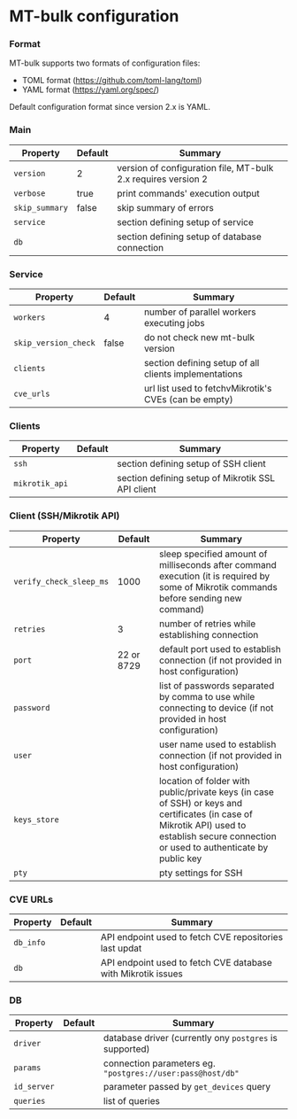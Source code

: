 # MT-bulk configuration

### Format

MT-bulk supports two formats of configuration files:

- TOML format (https://github.com/toml-lang/toml)
- YAML format (https://yaml.org/spec/)

Default configuration format since version 2.x is YAML.

### Main

| Property       | Default | Summary                                                       |
| -------------- | ------- | ------------------------------------------------------------- |
| `version`      | 2       | version of configuration file, MT-bulk 2.x requires version 2 |
| `verbose`      | true    | print commands' execution output                              |
| `skip_summary` | false   | skip summary of errors                                        |
| `service`      |         | section defining setup of service                             |
| `db`           |         | section defining setup of database connection                 |

### Service

| Property             | Default | Summary                                                  |
| -------------------- | ------- | -------------------------------------------------------- |
| `workers`            | 4       | number of parallel workers executing jobs                |
| `skip_version_check` | false   | do not check new mt-bulk version                         |
| `clients`            |         | section defining setup of all clients implementations    |
| `cve_urls`           |         | url list used to fetchvMikrotik's CVEs (can be empty)    |

### Clients

| Property       | Default | Summary                                           |
| -------------- | ------- | ------------------------------------------------- |
| `ssh`          |         | section defining setup of SSH client              |
| `mikrotik_api` |         | section defining setup of Mikrotik SSL API client |

### Client (SSH/Mikrotik API)

| Property                | Default    | Summary                                                                                                                                                                                   |
| ----------------------- | ---------- | ----------------------------------------------------------------------------------------------------------------------------------------------------------------------------------------- |
| `verify_check_sleep_ms` | 1000       | sleep specified amount of milliseconds after command execution (it is required by some of Mikrotik commands before sending new command)                                                   |
| `retries`               | 3          | number of retries while establishing connection                                                                                                                                           |
| `port`                  | 22 or 8729 | default port used to establish connection (if not provided in host configuration)                                                                                                         |
| `password`              |            | list of passwords separated by comma to use while connecting to device (if not provided in host configuration)                                                                            |
| `user`                  |            | user name used to establish connection (if not provided in host configuration)                                                                                                            |
| `keys_store`            |            | location of folder with public/private keys (in case of SSH) or keys and certificates (in case of Mikrotik API) used to establish secure connection or used to authenticate by public key |
| `pty`                   |            | pty settings for SSH                                                                                                                                                                      |
### CVE URLs

| Property   | Default | Summary                                                      |
| ---------- | ------- | ------------------------------------------------------------ |
| `db_info`  |         | API endpoint used to fetch CVE repositories last updat       |
| `db`       |         | API endpoint used to fetch CVE database with Mikrotik issues |


### DB

| Property    | Default | Summary                                                    |
| ----------- | ------- | ---------------------------------------------------------- |
| `driver`    |         | database driver (currently ony `postgres` is supported)    |
| `params`    |         | connection parameters eg. `"postgres://user:pass@host/db"` |
| `id_server` |         | parameter passed by `get_devices` query                    |
| `queries`   |         | list of queries                                            |
